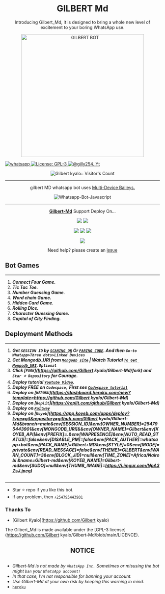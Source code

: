 <h1 align="center"> GILBERT Md </h1> 
<p align="center"> Introducing Gilbert_Md, It is designed to bring a whole new level of excitement to your boring WhatsApp use.</p>

<p align="center">
  <a href="https://youtube.com/@Gilbertkyalo">
    <img alt="GILBERT BOT" height="400" src="https://telegra.ph/file/7407182dc57fcfe9a2ca3.jpg">
  </a>
</p>
    
   
   
<p align="up">
  <a href="https://wa.me/+254795443901?text=Hi+Bro--+I+Need+Help.+I+messaged+you+from+Gilbert-Md+Repo" target="_blank">
    <img alt="whatsapp" src="https://img.shields.io/badge/ Whatsapp -25D366?style=for-the-badge&logo=whatsapp&logoColor=white" />
  </a>
  <a aria-label="Gilbert_Md is free to use" href="https://github.com/Gilbert-kyalo/Gilbert-Md/blob/main/LICENCE" target="_blank">
    <img alt="License: GPL-3" src="https://badges.frapsoft.com/os/gpl/gpl.png?v=103)](https://opensource.org/licenses/GPL-3.0/" target="_blank" />
  </a>
  <a aria-label="gilbert_Md is free to use" href="https://youtube.com/@gilly254." target="_blank">
    <img alt="@gilly254. Yt" src="https://img.shields.io/youtube/channel/subscribers/UCU071AMRqcd5mfTdCgJFwPg" target="_blank" />
  </a>

</p>
<p align="center"><img src="https://profile-counter.glitch.me/{Gilbert kyalo}/count.svg" alt="Gilbert kyalo:: Visitor's Count" /></p>

---




<p align="center"> gilbert MD whatsapp bot uses
  <a href="https://github.com/adiwajshing/Baileys">Multi-Device Baileys.</a>
</p>
<p align="center">
  <img title="Whatsapp-Bot-Javascript" src="https://img.shields.io/badge/Javascript-363303?style=for-the-badge&logo=javascript&logoColor=c6c631"></img>
</p>

---

<p align="center">
  <a href="https://github.com/Gilbert/Gilbert-Md"><b>Gilbert-Md</b></a> Support Deploy On...
</p>

<p align="center">
  <a href="https://github.com/Gilbert/Gilbert-Md/blob/main/temp/deploy-on-vps.md"><img src="https://img.shields.io/badge/self hosting-3d1513?style=for-the-badge&logo=serverless&logoColor=FD5750"></a>
  <a href="https://railway.app/template/GZOvIe?referralCode=wVDLrh"><img src="https://img.shields.io/badge/railway-3e164f?style=for-the-badge&logo=railway&logoColor=0B0D0E"></a>
</p>
<p align="center">
  <a href="https://suhail-web01.vercel.app/deploy.html"><img src="https://img.shields.io/badge/heroku-9d7acc?style=for-the-badge&logo=heroku&logoColor=430098"></a>
  <a href="https://suhail-web01.vercel.app/replit.html"><img src="https://img.shields.io/badge/replit-253c99?style=for-the-badge&logo=replit&logoColor=F26207"></a>
  <a href="https://app.koyeb.com/apps/deploy?type=git&repository=github.com/Gilbert kyalo/Gilbert-Md&branch=main&env[SESSION_ID]&env[OWNER_NUMBER]=254795443901&env[MONGODB_URI]&&env[OWNER_NAME]=Gilbert&env[KOYEB_API]&env[PREFIX]=.&env[WAPRESENCE]&env[AUTO_READ_STATUS]=false&env[DISABLE_PM]=false&env[PACK_AUTHER]=whatsapp+bot&env[PACK_NAME]=Gilbert+MD&env[STYLE]=0&env[MODE]=private&env[READ_MESSAGE]=false&env[THEME]=GILBERT&env[WARN_COUNT]=3&env[BLOCK_JID]=null&env[TIME_ZONE]=Africa/Nairobi&name=Gilbert-md&env[KOYEB_NAME]=Gilbert-md&env[SUDO]=null&env[THUMB_IMAGE]=https://i.imgur.com/NpA3ZsJ.jpeg"><img src="https://img.shields.io/badge/koyeb-033604?style=for-the-badge&logo=koyeb&logoColor=white"></a>
</p>
<p align="center">
  <a href="https://youtu.be/3NdJb6_1cJM"><img src="https://img.shields.io/badge/CodeSpace-green?colorA=%23ff000&colorB=%23017e40&style=for-the-badge&logo=git&logoColor=white"></a>
</p>
<p align="center">Need help? please create an <a href="https://github.com/Gilbert kyalo/Gilbert-Md/issues">issue</a></p>

 



## Bot Games
---
1. ***Connect Four Game.***
2.  ***Tic Tac Toe.***
3.  ***Number Guessing Game.***
4.  ***Word chain Game.***
5.  ***Hidden Card Game.***
6.  ***Rolling Dice.***
7.  ***Character Guessing Game.***
8.  ***Capital of City Finding.***
##


 




    
   
## Deployment Methods
---
1.  ***Get `SESSION ID` by [`SCANING QR`](https://suhail-md-vtsf.onrender.com/) Or [`PARING CODE`](https://sohitechs.com/blog/18/#lin=SuhailMdPair). And then `Go-to Whatapp>Three dots>Linked Devices`***
2.  ***Get Mongodb_URI from [`Mongodb site`](https://www.mongodb.com/) | Watch Tutorial [`To Get Mongodb_URI`](https://youtu.be/6rnftFl0fAI). `Optional`***
3.  ***Click [`FORK`](https://github.com/Gilbert kyalo/Gilbert-Md/fork) and `Star ⭐ Repository` for Courage.***
4.  ***Deploy tutorial [`Youtube Video`](https://youtu.be/6rnftFl0fAI).***
5.  ***Deploy FREE on `Codespace,` First see [`Codespace tutorial`](https://youtu.be/3NdJb6_1cJM)***
6.  ***Deploy on [`HEROKU`](https://dashboard.heroku.com/new?template=https://github.com/Gilbert kyalo/Gilbert-Md)***
7.  ***Deploy on [`Replit`](https://replit.com/github/Gilbert kyalo/Gilbert-Md)***
8.  ***Deploy on [`Railway`](https://railway.app/template/GZOvIe?referralCode=wVDLrh)***
9.  ***Deploy on [`Koyeb`](https://app.koyeb.com/apps/deploy?type=git&repository=github.com/Gilbert kyalo/Gilbert-Md&branch=main&env[SESSION_ID]&env[OWNER_NUMBER]=254795443901&env[MONGODB_URI]&&env[OWNER_NAME]=Gilbert&env[KOYEB_API]&env[PREFIX]=.&env[WAPRESENCE]&env[AUTO_READ_STATUS]=false&env[DISABLE_PM]=false&env[PACK_AUTHER]=whatsapp+bot&env[PACK_NAME]=Gilbert+MD&env[STYLE]=0&env[MODE]=private&env[READ_MESSAGE]=false&env[THEME]=GILBERT&env[WARN_COUNT]=3&env[BLOCK_JID]=null&env[TIME_ZONE]=Africa/Nairobi &name=Gilbert-md&env[KOYEB_NAME]=Gilbert-md&env[SUDO]=null&env[THUMB_IMAGE]=https://i.imgur.com/NpA3ZsJ.jpeg)***

##
---


- Star ⭐ repo if you like this bot.
- If any problem, then [`+254795443901`](https://wa.me/254795443901)


### Thanks To
- [Gilbert Kyalo](https://github.com/Gilbert kyalo) 


The Gilbert_Md is made available under the [GPL-3 license](https://github.com/Gilbert kyalo/Gilbert-Md/blob/main/LICENCE).


<h2 align="center">  NOTICE
</h2>
   
## 
- *Gilbert-Md is not made by `WhatsApp Inc.` Sometimes or misusing the bot might `ban` your `WhatsApp account!`*
- *In that case, I'm not responsible for banning your account.*
- *Use Gilbert-Md at your own risk by keeping this warning in mind.*
- [`heroku`]( https://dashboard.heroku.com/new?template=https://github.com/SuhailTechInfo/suhail-Md)
